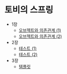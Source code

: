 # 토비의 스프링
* 1장 
    - [오브젝트와 의존관계 (1)](https://leeha0.tistory.com/52)
    - [오브젝트와 의존관계 (2)](https://leeha0.tistory.com/53)
* 2장 
    - [테스트 (1)](https://leeha0.tistory.com/56)
    - [테스트 (2)](https://leeha0.tistory.com/60)
* 3장
    - [템플릿](https://leeha0.tistory.com/62)